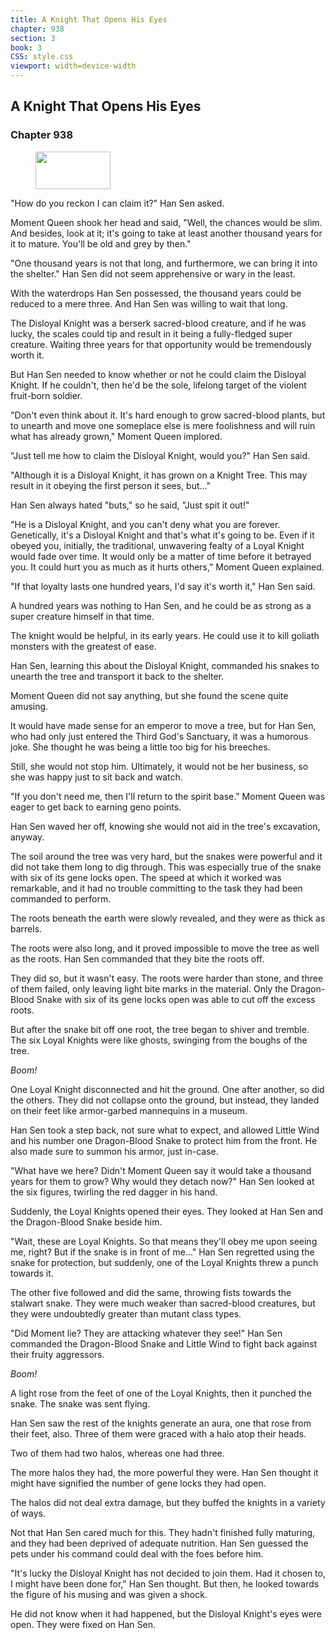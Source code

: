 ```yaml
---
title: A Knight That Opens His Eyes
chapter: 938
section: 3
book: 3
CSS: style.css
viewport: width=device-width
---
```


## A Knight That Opens His Eyes

### Chapter 938

<figure>
	<img src="../Images/gem.gif" alt="" id="gem" width="120" height="60" />
</figure>

"How do you reckon I can claim it?" Han Sen asked.

Moment Queen shook her head and said, "Well, the chances would be slim. And besides, look at it; it's going to take at least another thousand years for it to mature. You'll be old and grey by then."

"One thousand years is not that long, and furthermore, we can bring it into the shelter." Han Sen did not seem apprehensive or wary in the least.

With the waterdrops Han Sen possessed, the thousand years could be reduced to a mere three. And Han Sen was willing to wait that long.

The Disloyal Knight was a berserk sacred-blood creature, and if he was lucky, the scales could tip and result in it being a fully-fledged super creature. Waiting three years for that opportunity would be tremendously worth it.

But Han Sen needed to know whether or not he could claim the Disloyal Knight. If he couldn't, then he'd be the sole, lifelong target of the violent fruit-born soldier.

"Don't even think about it. It's hard enough to grow sacred-blood plants, but to unearth and move one someplace else is mere foolishness and will ruin what has already grown," Moment Queen implored.

"Just tell me how to claim the Disloyal Knight, would you?" Han Sen said.

"Although it is a Disloyal Knight, it has grown on a Knight Tree. This may result in it obeying the first person it sees, but..."

Han Sen always hated "buts," so he said, "Just spit it out!"

"He is a Disloyal Knight, and you can't deny what you are forever. Genetically, it's a Disloyal Knight and that's what it's going to be. Even if it obeyed you, initially, the traditional, unwavering fealty of a Loyal Knight would fade over time. It would only be a matter of time before it betrayed you. It could hurt you as much as it hurts others," Moment Queen explained.

"If that loyalty lasts one hundred years, I'd say it's worth it," Han Sen said.

A hundred years was nothing to Han Sen, and he could be as strong as a super creature himself in that time.

The knight would be helpful, in its early years. He could use it to kill goliath monsters with the greatest of ease.

Han Sen, learning this about the Disloyal Knight, commanded his snakes to unearth the tree and transport it back to the shelter.

Moment Queen did not say anything, but she found the scene quite amusing.

It would have made sense for an emperor to move a tree, but for Han Sen, who had only just entered the Third God's Sanctuary, it was a humorous joke. She thought he was being a little too big for his breeches.

Still, she would not stop him. Ultimately, it would not be her business, so she was happy just to sit back and watch.

"If you don't need me, then I'll return to the spirit base." Moment Queen was eager to get back to earning geno points.

Han Sen waved her off, knowing she would not aid in the tree's excavation, anyway.

The soil around the tree was very hard, but the snakes were powerful and it did not take them long to dig through. This was especially true of the snake with six of its gene locks open. The speed at which it worked was remarkable, and it had no trouble committing to the task they had been commanded to perform.

The roots beneath the earth were slowly revealed, and they were as thick as barrels.

The roots were also long, and it proved impossible to move the tree as well as the roots. Han Sen commanded that they bite the roots off.

They did so, but it wasn't easy. The roots were harder than stone, and three of them failed, only leaving light bite marks in the material. Only the Dragon-Blood Snake with six of its gene locks open was able to cut off the excess roots.

But after the snake bit off one root, the tree began to shiver and tremble. The six Loyal Knights were like ghosts, swinging from the boughs of the tree.

*Boom!*

One Loyal Knight disconnected and hit the ground. One after another, so did the others. They did not collapse onto the ground, but instead, they landed on their feet like armor-garbed mannequins in a museum.

Han Sen took a step back, not sure what to expect, and allowed Little Wind and his number one Dragon-Blood Snake to protect him from the front. He also made sure to summon his armor, just in-case.

"What have we here? Didn't Moment Queen say it would take a thousand years for them to grow? Why would they detach now?" Han Sen looked at the six figures, twirling the red dagger in his hand.

Suddenly, the Loyal Knights opened their eyes. They looked at Han Sen and the Dragon-Blood Snake beside him.

"Wait, these are Loyal Knights. So that means they'll obey me upon seeing me, right? But if the snake is in front of me..." Han Sen regretted using the snake for protection, but suddenly, one of the Loyal Knights threw a punch towards it.

The other five followed and did the same, throwing fists towards the stalwart snake. They were much weaker than sacred-blood creatures, but they were undoubtedly greater than mutant class types.

"Did Moment lie? They are attacking whatever they see!" Han Sen commanded the Dragon-Blood Snake and Little Wind to fight back against their fruity aggressors.

*Boom!*

A light rose from the feet of one of the Loyal Knights, then it punched the snake. The snake was sent flying.

Han Sen saw the rest of the knights generate an aura, one that rose from their feet, also. Three of them were graced with a halo atop their heads.

Two of them had two halos, whereas one had three.

The more halos they had, the more powerful they were. Han Sen thought it might have signified the number of gene locks they had open.

The halos did not deal extra damage, but they buffed the knights in a variety of ways.

Not that Han Sen cared much for this. They hadn't finished fully maturing, and they had been deprived of adequate nutrition. Han Sen guessed the pets under his command could deal with the foes before him.

"It's lucky the Disloyal Knight has not decided to join them. Had it chosen to, I might have been done for," Han Sen thought. But then, he looked towards the figure of his musing and was given a shock.

He did not know when it had happened, but the Disloyal Knight's eyes were open. They were fixed on Han Sen.